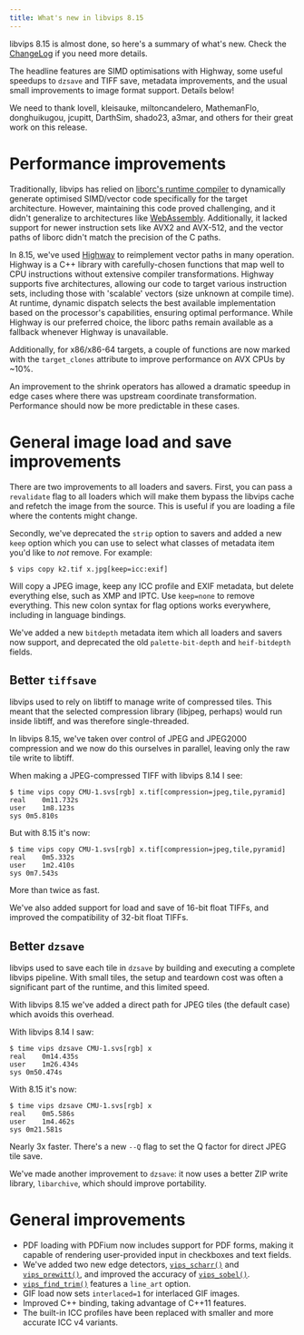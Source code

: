 ```yaml
---
title: What's new in libvips 8.15
---
```


libvips 8.15 is almost done, so here's a summary of what's new. Check the
[ChangeLog](https://github.com/libvips/libvips/blob/master/ChangeLog)
if you need more details.

The headline features are SIMD optimisations with Highway, some useful
speedups to `dzsave` and TIFF save, metadata improvements, and the usual
small improvements to image format support. Details below!

We need to thank lovell, kleisauke, miltoncandelero, MathemanFlo,
donghuikugou, jcupitt, DarthSim, shado23, a3mar, and others for their great
work on this release.

# Performance improvements

Traditionally, libvips has relied on [liborc's runtime compiler](
https://gitlab.freedesktop.org/gstreamer/orc)
to dynamically generate optimised SIMD/vector code specifically for the target
architecture. However, maintaining this code proved challenging, and it didn't
generalize to architectures like [WebAssembly](
/2020/09/01/libvips-for-webassembly.html#performance).
Additionally, it lacked support for newer instruction sets like AVX2 and
AVX-512, and the vector paths of liborc didn't match the precision of the C
paths.

In 8.15, we've used [Highway](https://github.com/google/highway) to
reimplement vector paths in many operation. Highway is a C++ library with
carefully-chosen functions that map well to CPU instructions without extensive
compiler transformations. Highway supports five architectures, allowing our
code to target various instruction sets, including those with 'scalable'
vectors (size unknown at compile time). At runtime, dynamic dispatch selects
the best available implementation based on the processor's capabilities,
ensuring optimal performance. While Highway is our preferred choice, the
liborc paths remain available as a fallback whenever Highway is unavailable.

Additionally, for x86/x86-64 targets, a couple of functions are now marked
with the `target_clones` attribute to improve performance on AVX CPUs by ~10%.

An improvement to the shrink operators has allowed a dramatic speedup in
edge cases where there was upstream coordinate transformation. Performance
should now be more predictable in these cases.

# General image load and save improvements

There are two improvements to all loaders and savers. First, you can pass a
`revalidate` flag to all loaders which will make them bypass the libvips cache
and refetch the image from the source. This is useful if you are loading a file
where the contents might change.

Secondly, we've deprecated the `strip` option to savers and added a new `keep`
option which you can use to select what classes of metadata item you'd like to
*not* remove. For example:

```
$ vips copy k2.tif x.jpg[keep=icc:exif]
```

Will copy a JPEG image, keep any ICC profile and EXIF metadata, but delete
everything else, such as XMP and IPTC. Use `keep=none` to remove everything.
This new colon syntax for flag options works everywhere, including in language
bindings.

We've added a new `bitdepth` metadata item which all loaders and savers
now support, and deprecated the old `palette-bit-depth` and `heif-bitdepth`
fields.

## Better `tiffsave`

libvips used to rely on libtiff to manage write of compressed tiles. This
meant that the selected compression library (libjpeg, perhaps) would run
inside libtiff, and was therefore single-threaded.

In libvips 8.15, we've taken over control of JPEG and JPEG2000 compression
and we now do this ourselves in parallel, leaving only the raw tile
write to libtiff.

When making a JPEG-compressed TIFF with libvips 8.14 I see:

```
$ time vips copy CMU-1.svs[rgb] x.tif[compression=jpeg,tile,pyramid]
real	0m11.732s
user	1m8.123s
sys	0m5.810s
```

But with 8.15 it's now:

```
$ time vips copy CMU-1.svs[rgb] x.tif[compression=jpeg,tile,pyramid]
real	0m5.332s
user	1m2.410s
sys	0m7.543s
```

More than twice as fast.

We've also added support for load and save of 16-bit float TIFFs, and improved
the compatibility of 32-bit float TIFFs.

## Better `dzsave`

libvips used to save each tile in `dzsave` by building and executing a complete
libvips pipeline. With small tiles, the setup and teardown cost
was often a significant part of the runtime, and this limited speed.

With libvips 8.15 we've added a direct path for JPEG tiles (the default case)
which avoids this overhead.

With libvips 8.14 I saw:

```
$ time vips dzsave CMU-1.svs[rgb] x
real	0m14.435s
user	1m26.434s
sys	0m50.474s
```

With 8.15 it's now:

```
$ time vips dzsave CMU-1.svs[rgb] x
real	0m5.586s
user	1m4.462s
sys	0m21.581s
```

Nearly 3x faster. There's a new `--Q` flag to set the Q factor for direct JPEG
tile save.

We've made another improvement to `dzsave`: it now uses a better ZIP write
library, `libarchive`, which should improve portability.

# General improvements

* PDF loading with PDFium now includes support for PDF forms, making it
  capable of rendering user-provided input in checkboxes and text fields.
* We've added two new edge detectors,
  [`vips_scharr()`](/API/current/libvips-convolution.html#vips-scharr) and
  [`vips_prewitt()`](/API/current/libvips-convolution.html#vips-prewitt),
  and improved the accuracy of
  [`vips_sobel()`](/API/current/libvips-convolution.html#vips-sobel).  
* [`vips_find_trim()`](/API/current/libvips-arithmetic.html#vips-find-trim)
  features a `line_art` option.
* GIF load now sets `interlaced=1` for interlaced GIF images.  
* Improved C++ binding, taking advantage of C++11 features.  
* The built-in ICC profiles have been replaced with smaller and more accurate 
  ICC v4 variants.
